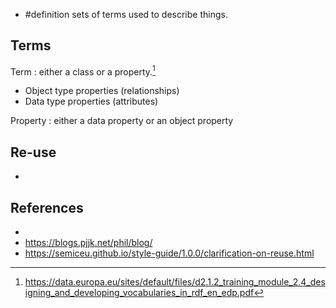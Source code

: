 
- #definition sets of terms used to describe things.

## Terms

Term
: either a class or a property.[^1]
  - Object type properties (relationships)
  - Data type properties (attributes)

Property
: either a data property or an object property

## Re-use

- 

## References


- [^1]: https://data.europa.eu/sites/default/files/d2.1.2_training_module_2.4_designing_and_developing_vocabularies_in_rdf_en_edp.pdf
- https://blogs.pjjk.net/phil/blog/
- https://semiceu.github.io/style-guide/1.0.0/clarification-on-reuse.html
